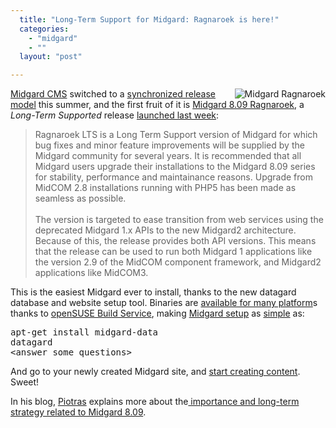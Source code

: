 ```yaml
---
  title: "Long-Term Support for Midgard: Ragnaroek is here!"
  categories: 
    - "midgard"
    - ""
  layout: "post"

---
```

<p>
<img src="http://bergie.iki.fi/midcom-static/stock-icons/logos/ragnaroek.gif" alt="Midgard Ragnaroek" style="float:right;margin-left:8px;" /></p><p>
<a href="http://www.midgard-project.org/">Midgard CMS</a> switched to a <a href="http://bergie.iki.fi/blog/midgard_and_synchronized_releases/">synchronized release model</a> this summer, and the first fruit of it is <a href="http://www.midgard-project.org/midgard/8.09/">Midgard 8.09 Ragnaroek</a>, a <em>Long-Term Supported</em> release <a href="http://www.midgard-project.org/updates/view/1223382813.html">launched last week</a>:
</p><blockquote>
Ragnaroek LTS is a Long Term Support version of Midgard for which bug fixes and minor feature improvements will be supplied by the Midgard community for several years. It is recommended that all Midgard users upgrade their installations to the Midgard 8.09 series for stability, performance and maintainance reasons. Upgrade from MidCOM 2.8 installations running with PHP5 has been made as seamless as possible.
<br /><br />The version is targeted to ease transition from web services using the deprecated Midgard 1.x APIs to the new Midgard2 architecture. Because of this, the release provides both API versions. This means that the release can be used to run both Midgard 1 applications like the version 2.9 of the MidCOM component framework, and Midgard2 applications like MidCOM3.
</blockquote><p>
This is the easiest Midgard ever to install, thanks to the new datagard database and website setup tool. Binaries are <a href="http://download.opensuse.org/repositories/home:/midgardproject:/ragnaroek/">available for many platform</a>s thanks to <a href="https://build.opensuse.org/">openSUSE Build Service</a>, making <a href="http://www.midgard-project.org/documentation/installation/">Midgard setup</a> as <a href="http://www.midgard-project.org/documentation/installation-database/">simple</a> as:
</p><pre>
apt-get install midgard-data
datagard
&lt;answer some questions&gt;
</pre><p>
And go to your newly created Midgard site, and <a href="http://www.midgard-project.org/documentation/content-production-with-midcom/">start creating content</a>. Sweet!
</p><p>
In his blog, <a href="http://blogs.nemein.com/people/piotras/">Piotras</a> explains more about the<a href="http://blogs.nemein.com/people/piotras/view/1223463209.html"> importance and long-term strategy related to Midgard 8.09</a>.
</p>